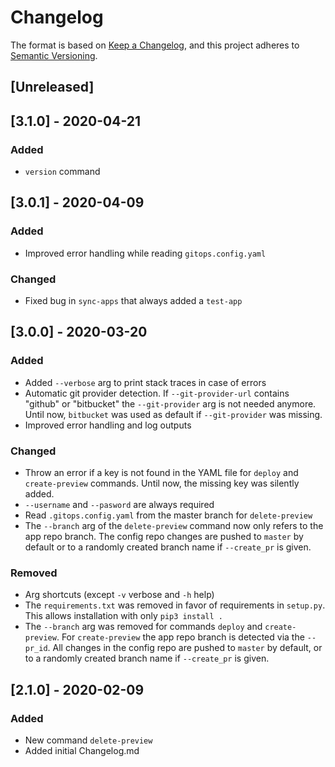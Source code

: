 # Changelog

The format is based on [Keep a Changelog](https://keepachangelog.com/en/1.0.0/),
and this project adheres to [Semantic Versioning](https://semver.org/spec/v2.0.0.html).

## [Unreleased]

## [3.1.0] - 2020-04-21

### Added
- `version` command

## [3.0.1] - 2020-04-09

### Added
- Improved error handling while reading `gitops.config.yaml`

### Changed
- Fixed bug in `sync-apps` that always added a `test-app`

## [3.0.0] - 2020-03-20

### Added
- Added `--verbose` arg to print stack traces in case of errors
- Automatic git provider detection. If `--git-provider-url` contains "github" or "bitbucket" the `--git-provider` arg is not needed anymore. Until now, `bitbucket` was used as default if `--git-provider` was missing.
- Improved error handling and log outputs

### Changed
- Throw an error if a key is not found in the YAML file for `deploy` and `create-preview` commands. Until now, the missing key was silently added.
- `--username` and `--pasword` are always required
- Read `.gitops.config.yaml` from the master branch for `delete-preview`
- The `--branch` arg of the `delete-preview` command now only refers to the app repo branch. The config repo changes are pushed to `master` by default or to a randomly created branch name if `--create_pr` is given.

### Removed
- Arg shortcuts (except `-v` verbose and `-h` help)
- The `requirements.txt` was removed in favor of requirements in `setup.py`. This allows installation with only `pip3 install .`
- The `--branch` arg was removed for commands `deploy` and `create-preview`. For `create-preview` the app repo branch is detected via the `--pr_id`. All changes in the config repo are pushed to `master` by default, or to a randomly created branch name if `--create_pr` is given.

## [2.1.0] - 2020-02-09

### Added
- New command `delete-preview`
- Added initial Changelog.md
